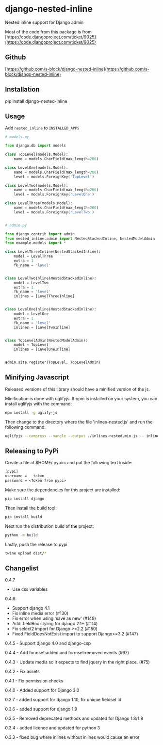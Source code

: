 django-nested-inline
====================

Nested inline support for Django admin

Most of the code from this package is from [https://code.djangoproject.com/ticket/9025](https://code.djangoproject.com/ticket/9025)

Github
------

[https://github.com/s-block/django-nested-inline](https://github.com/s-block/django-nested-inline)


Installation
------------

pip install django-nested-inline


Usage
-----

Add `nested_inline` to `INSTALLED_APPS`

```python
# models.py

from django.db import models

class TopLevel(models.Model):
    name = models.CharField(max_length=200)

class LevelOne(models.Model):
    name = models.CharField(max_length=200)
    level = models.ForeignKey('TopLevel')

class LevelTwo(models.Model):
    name = models.CharField(max_length=200)
    level = models.ForeignKey('LevelOne')

class LevelThree(models.Model):
    name = models.CharField(max_length=200)
    level = models.ForeignKey('LevelTwo')


# admin.py

from django.contrib import admin
from nested_inline.admin import NestedStackedInline, NestedModelAdmin
from example.models import *

class LevelThreeInline(NestedStackedInline):
    model = LevelThree
    extra = 1
    fk_name = 'level'


class LevelTwoInline(NestedStackedInline):
    model = LevelTwo
    extra = 1
    fk_name = 'level'
    inlines = [LevelThreeInline]


class LevelOneInline(NestedStackedInline):
    model = LevelOne
    extra = 1
    fk_name = 'level'
    inlines = [LevelTwoInline]


class TopLevelAdmin(NestedModelAdmin):
    model = TopLevel
    inlines = [LevelOneInline]


admin.site.register(TopLevel, TopLevelAdmin)
```

Minifying Javascript
--------------------

Released versions of this library should have a minified version of the js.

Minification is done with uglifyjs. If npm is installed on your system,
you can install uglifyjs with the command:
```sh
npm install -g uglify-js
```

Then change to the directory where the file 'inlines-nested.js' and
run the following command:
```sh
uglifyjs --compress --mangle --output ./inlines-nested.min.js -- inlines-nested.js
```

Releasing to PyPi
-----------------

Create a file at $HOME/.pypirc and put the following text inside:

```txt
[pypi]
username = __token__
password = <Token from pypi>
```

Make sure the dependencies for this project are installed:
```sh
pip install django
```
Then install the build tool:
```sh
pip install build
```

Next run the distribution build of the project:
```sh
python -m build
```

Lastly, push the release to pypi
```sh
twine upload dist/*
```

Changelist
----------

0.4.7

* Use css variables

0.4.6:

* Support django 4.1
* Fix inline media error (#130)
* Fix error when using 'save as new' (#149)
* Add .fieldBox styling for django 2.1+ (#114)
* Fix select2 import for Django >=2.2 (#150)
* Fixed FieldDoesNotExist import to support Django>=3.2 (#147)

0.4.5 - Support django 4.0 and django-csp

0.4.4 - Add formset:added and formset:removed events (#97)

0.4.3 - Update media so it expects to find jquery in the right place. (#75)

0.4.2 - Fix assets

0.4.1 - Fix permission checks

0.4.0 - Added support for Django 3.0

0.3.7 - added support for django 1.10, fix unique fieldset id

0.3.6 - added support for django 1.9

0.3.5 - Removed deprecated methods and updated for Django 1.8/1.9

0.3.4 - added licence and updated for python 3

0.3.3 - fixed bug where inlines without inlines would cause an error
